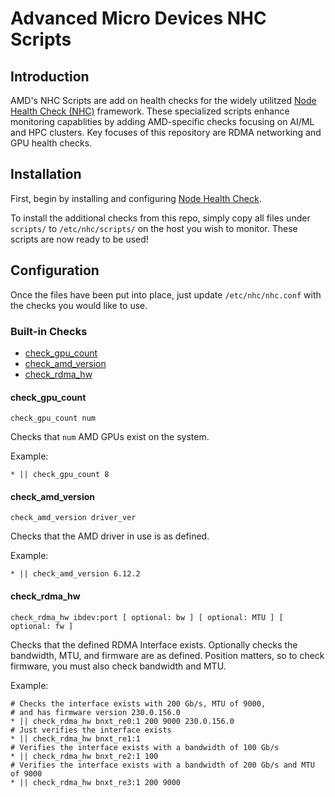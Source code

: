 # Advanced Micro Devices NHC Scripts

## Introduction

AMD's NHC Scripts are add on health checks for the widely utilitzed [Node Health Check (NHC)](https://github.com/mej/nhc) framework.  These specialized scripts enhance monitoring capablities by adding AMD-specific checks focusing on AI/ML and HPC clusters. Key focuses of this repository are RDMA networking and GPU health checks.

## Installation

First, begin by installing and configuring [Node Health Check](https://github.com/mej/nhc).

To install the additional checks from this repo, simply copy all files under `scripts/` to `/etc/nhc/scripts/` on the host you wish to monitor.  These scripts are now ready to be used!

## Configuration

Once the files have been put into place, just update `/etc/nhc/nhc.conf` with the checks you would like to use.

### Built-in Checks
- [check\_gpu\_count](#check\_gpu\_count)
- [check\_amd\_version](#check\_amd\_version)
- [check\_rdma\_hw](#check\_rdma\_hw)

#### check\_gpu\_count

`check_gpu_count num`

Checks that `num` AMD GPUs exist on the system.

Example:
```
* || check_gpu_count 8
```

#### check\_amd\_version

`check_amd_version driver_ver`

Checks that the AMD driver in use is as defined.

Example:
```
* || check_amd_version 6.12.2
```

#### check\_rdma\_hw

`check_rdma_hw ibdev:port [ optional: bw ] [ optional: MTU ] [ optional: fw ]`

Checks that the defined RDMA Interface exists.  Optionally checks the bandwidth, MTU, and firmware are as defined.  Position matters, so to check firmware, you must also check bandwidth and MTU.

Example:
```
# Checks the interface exists with 200 Gb/s, MTU of 9000,
# and has firmware version 230.0.156.0
* || check_rdma_hw bnxt_re0:1 200 9000 230.0.156.0
# Just verifies the interface exists
* || check_rdma_hw bnxt_re1:1
# Verifies the interface exists with a bandwidth of 100 Gb/s
* || check_rdma_hw bnxt_re2:1 100
# Verifies the interface exists with a bandwidth of 200 Gb/s and MTU of 9000
* || check_rdma_hw bnxt_re3:1 200 9000
```
